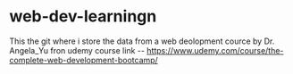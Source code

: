 
# web-dev-learningn 
This the git where i store the data from a web deolopment cource by Dr. Angela_Yu fron udemy
course link -- https://www.udemy.com/course/the-complete-web-development-bootcamp/



